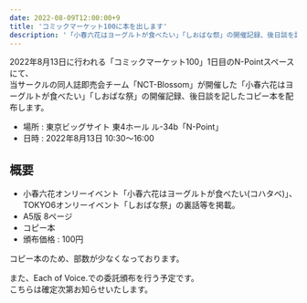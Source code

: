 ```yaml
---
date: 2022-08-09T12:00:00+9
title: 'コミックマーケット100に本を出します'
description: '「小春六花はヨーグルトが食べたい」「しおばな祭」の開催記録、後日談を記したコピー本を配布します。'
---
```


2022年8月13日に行われる「コミックマーケット100」1日目のN-Pointスペースにて、  
当サークルの同人誌即売会チーム「NCT-Blossom」が開催した「小春六花はヨーグルトが食べたい」「しおばな祭」の開催記録、後日談を記したコピー本を配布します。

<!--more-->

* 場所 : 東京ビッグサイト 東4ホール ル-34b「N-Point」
* 日時 : 2022年8月13日 10:30～16:00

## 概要

* 小春六花オンリーイベント「小春六花はヨーグルトが食べたい(コハタベ)」、TOKYO6オンリーイベント「しおばな祭」の裏話等を掲載。
* A5版 8ページ
* コピー本
* 頒布価格 : 100円

コピー本のため、部数が少なくなっております。

また、Each of Voice.での委託頒布を行う予定です。  
こちらは確定次第お知らせいたします。